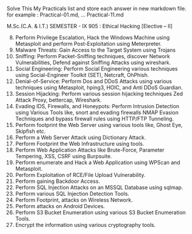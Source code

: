 Solve This My Practicals list and store each answer in new markdown file. for example : Practical-01.md, ... Practical-11.md

M.Sc.(C.A. & I.T.) SEMESTER - IX
905 : Ethical Hacking [Elective – II]

8.	Perform Privilege Escalation, Hack the Windows Machine using Metasploit and perform Post-Exploitation using Meterpreter.
9.	Malware Threats: Gain Access to the Target System using Trojans
10.	Sniffing: Perform Packet-Sniffing techniques, discover Network Vulnerabilities, Defend against Sniffing Attacks using wireshark.
11.	Social Engineering: Perform Social Engineering various techniques using Social-Engineer Toolkit (SET), Netcraft, OhPhish.
12.	Denial-of-Service: Perform Dos and DDoS Attacks using various techniques using Metasploit, hping3, HOIC, and Anti DDoS Guardian.
13.	Session Hijacking: Perform various session hijacking techniques Zed Attack Proxy, bettercap, Wireshark.
14.	Evading IDS, Firewalls, and Honeypots: Perform Intrusion Detection using Various Tools like, snort and evading firewalls NMAP Evasion Techniques and bypass firewall rules using HTTP/FTP Tunneling.
15.	Perform footprint the Web Server using various tools like, Ghost Eye, Skipfish etc.
16.	Perform a Web Server Attack using Dictionary Attack.
17.	Perform Footprint the Web Infrastructure using tools.
18.	Perform Web Application Attacks like Brute-Force, Parameter Tempering, XSS, CSRF using Burpsuite.
19.	Perform enumerate and Hack a Web Application using WPScan and Metasploit.
20.	Perform Exploitation of RCE/File Upload Vulnerability.
21.	Perform gaining Backdoor Access.
22.	Perform SQL Injection Attacks on an MSSQL Database using sqlmap.
23.	Perform various SQL Injection Detection Tools.
24.	Perform Footprint, attacks on Wireless Network.
25.	Perform attacks on Android Devices.
26.	Perform S3 Bucket Enumeration using various S3 Bucket Enumeration Tools.
27.	Encrypt the information using various cryptography tools.
